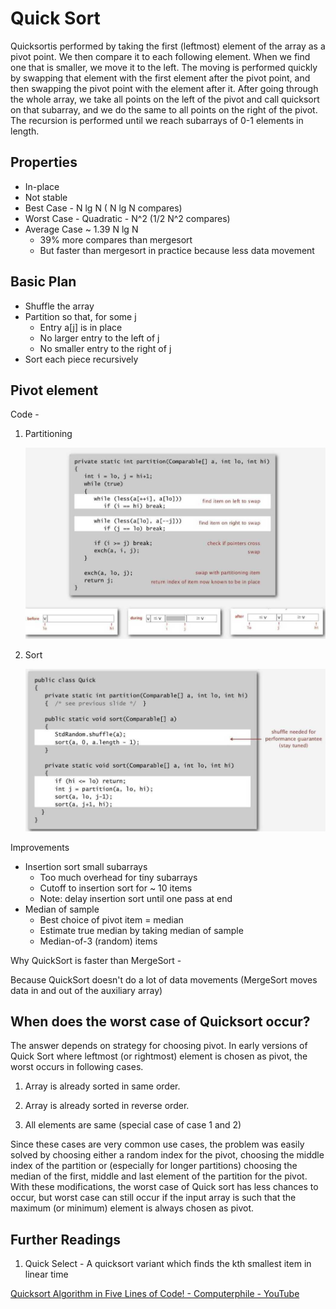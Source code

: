 # Quick Sort

Quicksortis performed by taking the first (leftmost) element of the array as a pivot point. We then compare it to each following element. When we find one that is smaller, we move it to the left. The moving is performed quickly by swapping that element with the first element after the pivot point, and then swapping the pivot point with the element after it. After going through the whole array, we take all points on the left of the pivot and call quicksort on that subarray, and we do the same to all points on the right of the pivot. The recursion is performed until we reach subarrays of 0-1 elements in length.

## Properties

- In-place
- Not stable
- Best Case - N lg N ( N lg N compares)
- Worst Case - Quadratic - N^2 (1/2 N^2 compares)
- Average Case ~ 1.39 N lg N
    - 39% more compares than mergesort
    - But faster than mergesort in practice because less data movement

## Basic Plan

- Shuffle the array
- Partition so that, for some j
    - Entry a[j] is in place
    - No larger entry to the left of j
    - No smaller entry to the right of j
- Sort each piece recursively

## Pivot element

Code -

1. Partitioning

    ![image](../../media/Quick-Sort-image1.jpg)

2. Sort

    ![image](../../media/Quick-Sort-image2.jpg)

Improvements

- Insertion sort small subarrays
    - Too much overhead for tiny subarrays
    - Cutoff to insertion sort for ~ 10 items
    - Note: delay insertion sort until one pass at end
- Median of sample
    - Best choice of pivot item = median
    - Estimate true median by taking median of sample
    - Median-of-3 (random) items

Why QuickSort is faster than MergeSort -

Because QuickSort doesn't do a lot of data movements (MergeSort moves data in and out of the auxiliary array)

## When does the worst case of Quicksort occur?

The answer depends on strategy for choosing pivot. In early versions of Quick Sort where leftmost (or rightmost) element is chosen as pivot, the worst occurs in following cases.

1. Array is already sorted in same order.

2. Array is already sorted in reverse order.

3. All elements are same (special case of case 1 and 2)

Since these cases are very common use cases, the problem was easily solved by choosing either a random index for the pivot, choosing the middle index of the partition or (especially for longer partitions) choosing the median of the first, middle and last element of the partition for the pivot. With these modifications, the worst case of Quick sort has less chances to occur, but worst case can still occur if the input array is such that the maximum (or minimum) element is always chosen as pivot.

## Further Readings

1. Quick Select - A quicksort variant which finds the kth smallest item in linear time

[Quicksort Algorithm in Five Lines of Code! - Computerphile - YouTube](https://youtu.be/OKc2hAmMOY4)
